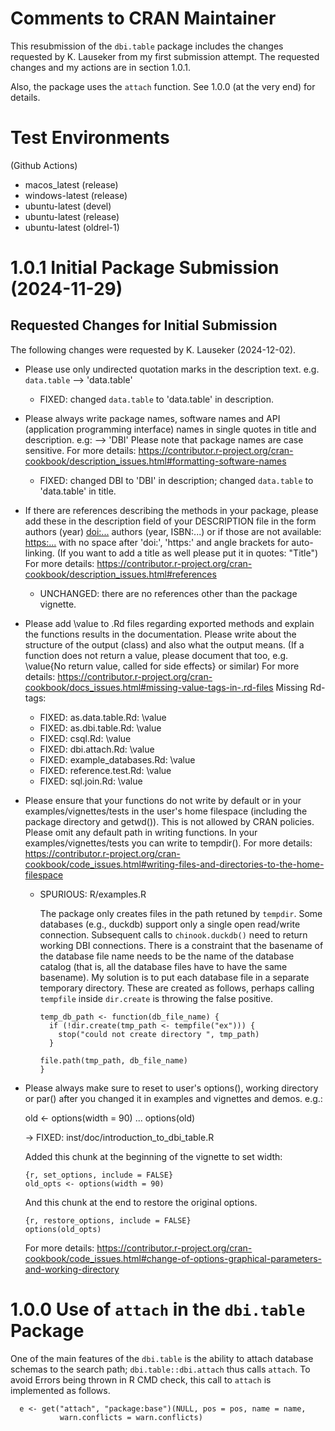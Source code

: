 # Comments to CRAN Maintainer

This resubmission of the `dbi.table` package includes the changes requested by
K. Lauseker from my first submission attempt. The requested changes and my
actions are in section 1.0.1.

Also, the package uses the `attach` function. See 1.0.0 (at the very end) for
details.


# Test Environments

(Github Actions)

* macos_latest (release)
* windows-latest (release)
* ubuntu-latest (devel)
* ubuntu-latest (release)
* ubuntu-latest (oldrel-1)


# 1.0.1 Initial Package Submission (2024-11-29)

## Requested Changes for Initial Submission

The following changes were requested by K. Lauseker (2024-12-02).

- Please use only undirected quotation marks in the description text. e.g.
  `data.table` --> 'data.table'
  - FIXED: changed `data.table` to 'data.table' in description.


- Please always write package names, software names and API (application
  programming interface) names in single quotes in title and description.
  e.g: --> 'DBI'
  Please note that package names are case sensitive.
  For more details:
  <https://contributor.r-project.org/cran-cookbook/description_issues.html#formatting-software-names>
  - FIXED: changed DBI to 'DBI' in description; changed `data.table` to
           'data.table' in title.


- If there are references describing the methods in your package, please
  add these in the description field of your DESCRIPTION file in the form
  authors (year) <doi:...>
  authors (year, ISBN:...)
  or if those are not available: <https:...>
  with no space after 'doi:', 'https:' and angle brackets for
  auto-linking. (If you want to add a title as well please put it in
  quotes: "Title")
  For more details:
  <https://contributor.r-project.org/cran-cookbook/description_issues.html#references>
  - UNCHANGED: there are no references other than the package vignette.



- Please add \value to .Rd files regarding exported methods and explain
  the functions results in the documentation. Please write about the
  structure of the output (class) and also what the output means. (If a
  function does not return a value, please document that too, e.g.
  \value{No return value, called for side effects} or similar)
  For more details:
  <https://contributor.r-project.org/cran-cookbook/docs_issues.html#missing-value-tags-in-.rd-files>
  Missing Rd-tags:
  - FIXED: as.data.table.Rd: \value
  - FIXED: as.dbi.table.Rd: \value
  - FIXED: csql.Rd: \value
  - FIXED: dbi.attach.Rd: \value
  - FIXED: example_databases.Rd: \value
  - FIXED: reference.test.Rd: \value
  - FIXED: sql.join.Rd: \value



- Please ensure that your functions do not write by default or in your
  examples/vignettes/tests in the user's home filespace (including the
  package directory and getwd()). This is not allowed by CRAN policies.
  Please omit any default path in writing functions. In your
  examples/vignettes/tests you can write to tempdir().
  For more details:
  <https://contributor.r-project.org/cran-cookbook/code_issues.html#writing-files-and-directories-to-the-home-filespace>
  - SPURIOUS: R/examples.R

    The package only creates files in the path retuned
    by `tempdir`. Some databases (e.g., duckdb) support only a single open
    read/write connection. Subsequent calls to `chinook.duckdb()` need to return
    working DBI connections. There is a constraint that the basename of the
    database file name needs to be the name of the database catalog (that is,
    all the database files have to have the same basename). My solution is to
    put each database file in a separate temporary directory. These are created
    as follows, perhaps calling `tempfile` inside `dir.create` is throwing the
    false positive.
    ```{r}
    temp_db_path <- function(db_file_name) {
      if (!dir.create(tmp_path <- tempfile("ex"))) {
        stop("could not create directory ", tmp_path)
      }

    file.path(tmp_path, db_file_name)
    }
    ```
  
- Please always make sure to reset to user's options(), working directory
  or par() after you changed it in examples and vignettes and demos.
  e.g.:

  old <- options(width = 90)
  ...
  options(old)

  -> FIXED: inst/doc/introduction_to_dbi_table.R

  Added this chunk at the beginning of the vignette to set width:
  
  ```
  {r, set_options, include = FALSE}
  old_opts <- options(width = 90)
  ```

  And this chunk at the end to restore the original options.

  ```
  {r, restore_options, include = FALSE}
  options(old_opts)
  ```

  For more details:
  <https://contributor.r-project.org/cran-cookbook/code_issues.html#change-of-options-graphical-parameters-and-working-directory>


# 1.0.0 Use of `attach` in the `dbi.table` Package

One of the main features of the `dbi.table` is the ability to attach database
schemas to the search path; `dbi.table::dbi.attach` thus calls `attach`.
To avoid Errors being thrown in R CMD check, this call to `attach` is
implemented as follows.
```
  e <- get("attach", "package:base")(NULL, pos = pos, name = name,
           warn.conflicts = warn.conflicts)
```
